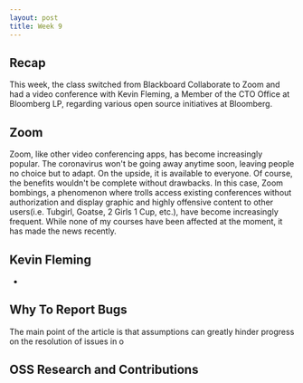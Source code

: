```yaml
---
layout: post
title: Week 9
---
```

## Recap

This week, the class switched from Blackboard Collaborate to Zoom and had a video conference with Kevin Fleming, a Member of the CTO Office at Bloomberg LP, regarding various open source initiatives at Bloomberg.
## Zoom
Zoom, like other video conferencing apps, has become increasingly popular. The coronavirus won't be going away anytime soon, leaving people no choice but to adapt. On the upside, it is available to everyone. Of course, the benefits wouldn't be complete without drawbacks. In this case, Zoom bombings, a phenomenon where trolls access existing conferences without authorization and display graphic and highly offensive content to other users(i.e. Tubgirl, Goatse, 2 Girls 1 Cup, etc.), have become increasingly frequent. While none of my courses have been affected at the moment, it has made the news recently.

## Kevin Fleming 
* 
## Why To Report Bugs
The main point of the article is that assumptions can greatly hinder progress on the resolution of issues in o
## OSS Research and Contributions
